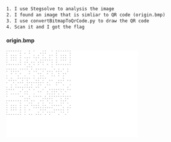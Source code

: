 ```
1. I use Stegsolve to analysis the image
2. I found an image that is simliar to QR code (origin.bmp)
3. I use convertBitmapToQrCode.py to draw the QR code
4. Scan it and I got the flag
```

#### origin.bmp

![Alt text](origin.bmp?raw=true "origin.bmp")
